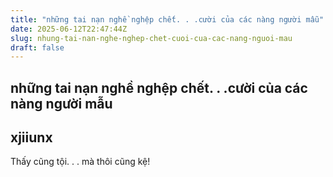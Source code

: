 ```yaml
---
title: "những tai nạn nghề nghệp chết. . .cười của các nàng người mẫu"
date: 2025-06-12T22:47:44Z
slug: nhung-tai-nan-nghe-nghep-chet-cuoi-cua-cac-nang-nguoi-mau
draft: false
---
```


## những tai nạn nghề nghệp chết. . .cười của các nàng người mẫu

## xjiiunx

Thấy cũng tội. . . mà thôi cũng kệ!​ ​​